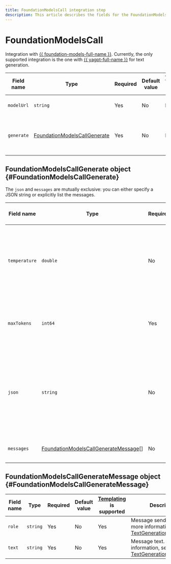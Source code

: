 ```yaml
---
title: FoundationModelsCall integration step
description: This article describes the fields for the FoundationModelsCall integration step.
---
```


# FoundationModelsCall

Integration with [{{ foundation-models-full-name }}](../../../../../foundation-models/). Currently, the only supported integration is the one with [{{ yagpt-full-name }}](../../../../../foundation-models/concepts/generation/index.md) for text generation.

Field name | Type | Required | Default value | [Templating](../../templating.md) is supported | Description
--- | --- | --- | --- | --- | ---
`modelUrl` | `string` | Yes | No | No | ID of the model to call.
`generate` | [FoundationModelsCallGenerate](#FoundationModelsCallGenerate) | Yes | No | No | Configuring the `generate` action to generate a text.

## FoundationModelsCallGenerate object {#FoundationModelsCallGenerate}

The `json` and `messages` are mutually exclusive: you can either specify a JSON string or explicitly list the messages.

Field name | Type | Required | Default value | [Templating](../../templating.md) is supported | Description
--- | --- | --- | --- | --- | ---
`temperature` | `double` | No | `0` | No | With a higher temperature, you get a more creative and randomized response from the model. This parameter accepts values between 0 and 1, inclusive. 
`maxTokens` | `int64` | Yes | No | No | Maximum number of tokens to generate. Allows limiting the model's response if needed.
`json` | `string` | No | `""` | Yes | Context for the model, as a JSON string. For more information, see the `messages` field description in the [{{ foundation-models-name }} documentation](../../../../../foundation-models/operations/generation/create-prompt.md#request).
`messages` | [FoundationModelsCallGenerateMessage](#FoundationModelsCallGenerateMessage)[] | No | `""` | No | Context for the model, as a list of input messages.

## FoundationModelsCallGenerateMessage object {#FoundationModelsCallGenerateMessage}

Field name | Type | Required | Default value | [Templating](../../templating.md) is supported | Description
--- | --- | --- | --- | --- | ---
`role` | `string` | Yes | No | Yes | Message sender ID. For more information, see [TextGeneration.completion](../../../../../foundation-models/text-generation/api-ref/TextGeneration/completion.md).
`text` | `string` | Yes | No | Yes | Message text. For more information, see [TextGeneration.completion](../../../../../foundation-models/text-generation/api-ref/TextGeneration/completion.md).